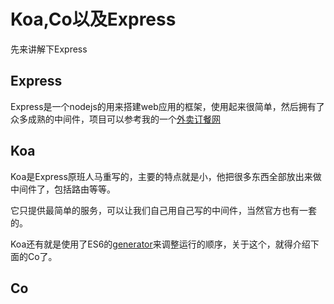 # Koa,Co以及Express
先来讲解下Express

## Express
Express是一个nodejs的用来搭建web应用的框架，使用起来很简单，然后拥有了众多成熟的中间件，项目可以参考我的一个[外卖订餐网](https://github.com/panyifei/restaurant-nodejs-website)

## Koa
Koa是Express原班人马重写的，主要的特点就是小，他把很多东西全部放出来做中间件了，包括路由等等。

它只提供最简单的服务，可以让我们自己用自己写的中间件，当然官方也有一套的。

Koa还有就是使用了ES6的[generator](https://github.com/panyifei/learning/blob/master/ECMAScript6/Generator函数.md)来调整运行的顺序，关于这个，就得介绍下面的Co了。

## Co


